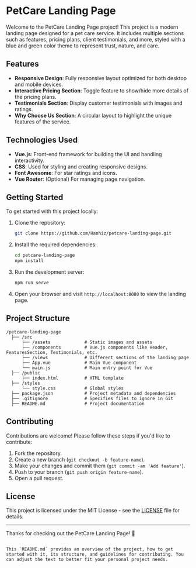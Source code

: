 # PetCare Landing Page

Welcome to the PetCare Landing Page project! This project is a modern landing page designed for a pet care service. It includes multiple sections such as features, pricing plans, client testimonials, and more, styled with a blue and green color theme to represent trust, nature, and care.

## Features

- **Responsive Design**: Fully responsive layout optimized for both desktop and mobile devices.
- **Interactive Pricing Section**: Toggle feature to show/hide more details of the pricing plans.
- **Testimonials Section**: Display customer testimonials with images and ratings.
- **Why Choose Us Section**: A circular layout to highlight the unique features of the service.

## Technologies Used

- **Vue.js**: Front-end framework for building the UI and handling interactivity.
- **CSS**: Used for styling and creating responsive designs.
- **Font Awesome**: For star ratings and icons.
- **Vue Router**: (Optional) For managing page navigation.

## Getting Started

To get started with this project locally:

1. Clone the repository:

   ```bash
   git clone https://github.com/Hanhiz/petcare-landing-page.git
   ```

2. Install the required dependencies:

   ```bash
   cd petcare-landing-page
   npm install
   ```

3. Run the development server:

   ```bash
   npm run serve
   ```

4. Open your browser and visit `http://localhost:8080` to view the landing page.

## Project Structure

```plaintext
/petcare-landing-page
  ├── /src
      ├── /assets             # Static images and assets
      ├── /components         # Vue.js components like Header, FeaturesSection, Testimonials, etc.
      ├── /views              # Different sections of the landing page
      ├── App.vue             # Main Vue component
      └── main.js             # Main entry point for Vue
  ├── /public
      ├── index.html          # HTML template
  ├── /styles
      └── style.css           # Global styles
  ├── package.json            # Project metadata and dependencies
  ├── .gitignore              # Specifies files to ignore in Git
  ├── README.md               # Project documentation
```

## Contributing

Contributions are welcome! Please follow these steps if you'd like to contribute:

1. Fork the repository.
2. Create a new branch (`git checkout -b feature-name`).
3. Make your changes and commit them (`git commit -am 'Add feature'`).
4. Push to your branch (`git push origin feature-name`).
5. Open a pull request.

## License

This project is licensed under the MIT License - see the [LICENSE](LICENSE) file for details.

---

Thanks for checking out the PetCare Landing Page! 🐾
```

This `README.md` provides an overview of the project, how to get started with it, its structure, and guidelines for contributing. You can adjust the text to better fit your personal project needs.